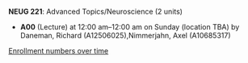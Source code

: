 **NEUG 221**: Advanced Topics/Neuroscience (2 units)

- **A00** (Lecture) at 12:00 am–12:00 am on Sunday (location TBA) by Daneman, Richard (A12506025),Nimmerjahn, Axel (A10685317)

[Enrollment numbers over time](./NEUG221.tsv)
